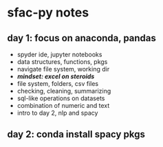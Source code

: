 # sfac-py notes

## day 1: focus on anaconda, pandas

- spyder ide, jupyter notebooks
- data structures, functions, pkgs
- navigate file system, working dir 
- ***mindset: excel on steroids***
- file system, folders, csv files
- checking, cleaning, summarizing 
- sql-like operations on datasets
- combination of numeric and text 
- intro to day 2, nlp and spacy

## day 2: conda install spacy pkgs



